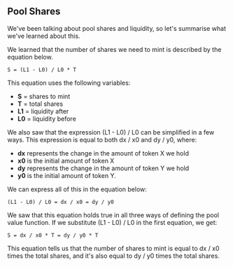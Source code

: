 ## Pool Shares

We've been talking about pool shares and liquidity, so let's summarise what we've learned about this. 

We learned that the number of shares we need to mint is described by the equation below. 

```
S = (L1 - L0) / L0 * T
```

This equation uses the following variables:

* **S** = shares to mint
* **T** = total shares
* **L1** = liquidity after
* **L0** = liquidity before

We also saw that the expression (L1 - L0) / L0 can be simplified in a few ways. This expression is equal to both dx / x0 and dy / y0, where:

* **dx** represents the change in the amount of token X we hold
* **x0** is the initial amount of token X
* **dy** represents the change in the amount of token Y we hold
* **y0** is the initial amount of token Y.

We can express all of this in the equation below:

```
(L1 - L0) / L0 = dx / x0 = dy / y0 
```

We saw that this equation holds true in all three ways of defining the pool value function.  If we substitute (L1 - L0) / L0 in the first equation, we get:

```
S = dx / x0 * T = dy / y0 * T
```

This equation tells us that the number of shares to mint is equal to dx / x0 times the total shares, and it's also equal to dy / y0 times the total shares. 
